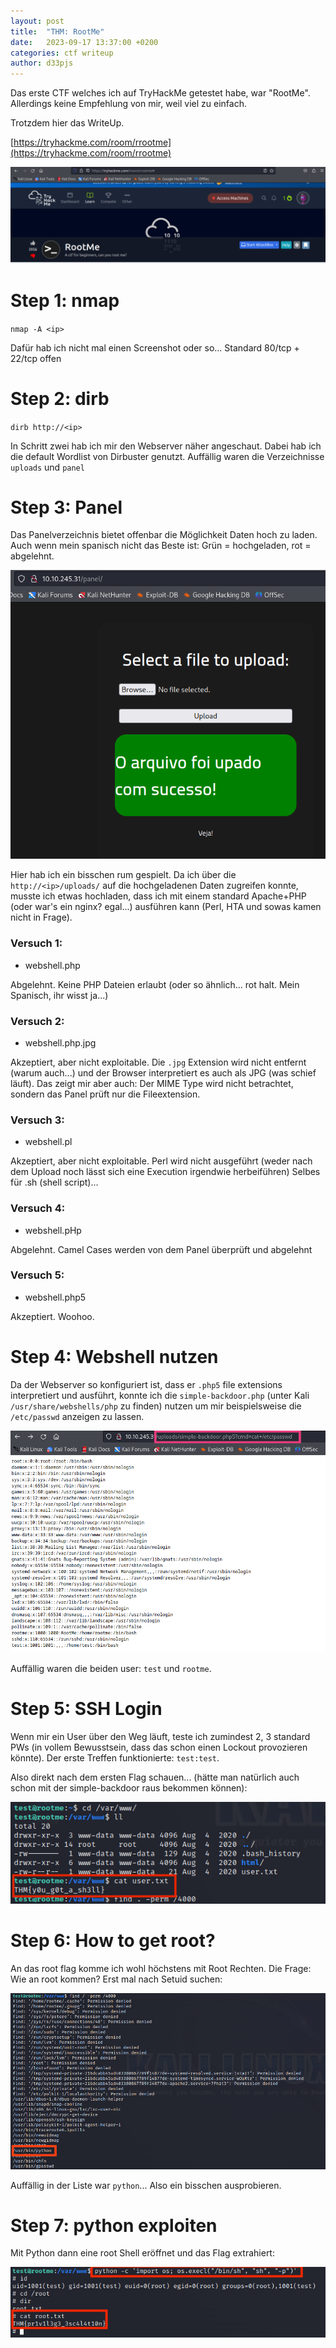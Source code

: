 ```yaml
---
layout: post
title:  "THM: RootMe"
date:   2023-09-17 13:37:00 +0200
categories: ctf writeup
author: d33pjs
---
```


Das erste CTF welches ich auf TryHackMe getestet habe, war "RootMe". Allerdings keine Empfehlung von mir, weil viel zu einfach.

Trotzdem hier das WriteUp.

[https://tryhackme.com/room/rrootme](https://tryhackme.com/room/rrootme)

![beginning](/assets/rootme/rootme.png)

# Step 1: nmap

`nmap -A <ip>`

Dafür hab ich nicht mal einen Screenshot oder so... Standard 80/tcp + 22/tcp offen

# Step 2: dirb

`dirb http://<ip>`

In Schritt zwei hab ich mir den Webserver näher angeschaut. Dabei hab ich die default Wordlist von Dirbuster genutzt. Auffällig waren die Verzeichnisse `uploads` und `panel`

# Step 3: Panel

Das Panelverzeichnis bietet offenbar die Möglichkeit Daten hoch zu laden. Auch wenn mein spanisch nicht das Beste ist: Grün = hochgeladen, rot = abgelehnt.

![upload panel](/assets/rootme/panel.png)

Hier hab ich ein bisschen rum gespielt. Da ich über die `http://<ip>/uploads/` auf die hochgeladenen Daten zugreifen konnte, musste ich etwas hochladen, dass ich mit einem standard Apache+PHP (oder war's ein nginx? egal...) ausführen kann (Perl, HTA und sowas kamen nicht in Frage).

### Versuch 1:
- webshell.php

Abgelehnt. Keine PHP Dateien erlaubt (oder so ähnlich... rot halt. Mein Spanisch, ihr wisst ja...)

### Versuch 2:
- webshell.php.jpg

Akzeptiert, aber nicht exploitable.
Die `.jpg` Extension wird nicht entfernt (warum auch...) und der Browser interpretiert es auch als JPG (was schief läuft).
Das zeigt mir aber auch: Der MIME Type wird nicht betrachtet, sondern das Panel prüft nur die Fileextension.

### Versuch 3:
- webshell.pl

Akzeptiert, aber nicht exploitable.
Perl wird nicht ausgeführt (weder nach dem Upload noch lässt sich eine Execution irgendwie herbeiführen)
Selbes für .sh (shell script)...

### Versuch 4:
- webshell.pHp

Abgelehnt. Camel Cases werden von dem Panel überprüft und abgelehnt

### Versuch 5:
- webshell.php5

Akzeptiert. Woohoo.

# Step 4: Webshell nutzen
Da der Webserver so konfiguriert ist, dass er `.php5` file extensions interpretiert und ausführt, konnte ich die `simple-backdoor.php` (unter Kali `/usr/share/webshells/php` zu finden) nutzen um mir beispielsweise die `/etc/passwd` anzeigen zu lassen.

![basic php webshell](/assets/rootme/php_basic_shell.png)

Auffällig waren die beiden user: `test` und `rootme`.

# Step 5: SSH Login

Wenn mir ein User über den Weg läuft, teste ich zumindest 2, 3 standard PWs (in vollem Bewusstsein, dass das schon einen Lockout provozieren könnte). Der erste Treffen funktionierte: `test:test`.

Also direkt nach dem ersten Flag schauen... (hätte man natürlich auch schon mit der simple-backdoor raus bekommen können):

![first flag](/assets/rootme/test_user_txt.png)

# Step 6: How to get root?

An das root flag komme ich wohl höchstens mit Root Rechten. Die Frage: Wie an root kommen? Erst mal nach Setuid suchen:

![setuid](/assets/rootme/setuid.png)

Auffällig in der Liste war `python`... Also ein bisschen ausprobieren.

# Step 7: python exploiten

Mit Python dann eine root Shell eröffnet und das Flag extrahiert:

![python root shell and flag](/assets/rootme/root_txt.png)
